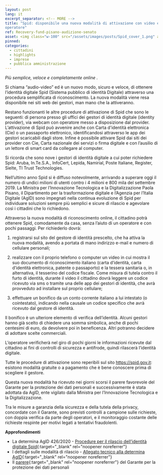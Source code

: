 ```yaml
---
layout: post
lang: it
excerpt_separator: <!-- MORE -->
title: "Spid: disponibile una nuova modalità di attivazione con video e senza 
operatore"
ref: Recovery-fund-pisano-audizione-senato
asset: <img class="w-100" src="/assets/images/posts/Spid_cover_1.png" alt="Le novità su Spid"/>
pinned:
categories:
  - cittadini
  - highlights
  - imprese
  - pubblica amministrazione
---
```


_Più semplice, veloce e completamente online ._

<!-- MORE -->

Si chiama “audio-video” ed è un nuovo modo, sicuro e veloce, di ottenere l’identità digitale Spid (Sistema pubblico di identità Digitale) attraverso una procedura semplificata  di riconoscimento. La nuova modalità viene resa disponibile nei siti web dei gestori, man mano che la attiveranno.

Restano funzionanti le altre procedure di attivazione di Spid che sono le seguenti: di persona presso gli uffici dei gestori di identità digitale (identity provider), via webcam con operatore messo a disposizione dal provider. L’attivazione di Spid può avvenire anche con Carta d'identità elettronica (Cie) o un passaporto elettronico, identificandosi attraverso le app dei gestori scaricabili dagli store. Infine è possibile attivare Spid dai siti dei provider con Cie, Carta nazionale dei servizi o firma digitale e con l’ausilio di un lettore di smart card da collegare al computer.

Si ricorda che sono nove i gestori di identità digitale a cui poter richiedere Spid:  Aruba, In.Te.S.A., InfoCert, Lepida, Namirial, Poste Italiane, Register, Sielte, TI Trust Technologies.

Nell’ultimo anno Spid si è diffuso notevolmente, arrivando a superare oggi il numero di undici milioni di utenti contro i 4 milioni e 800 mila del settembre 2019. La Ministra per l’Innovazione Tecnologica e la Digitalizzazione Paola Pisano, il Dipartimento per la trasformazione digitale  e l’Agenzia per l’Italia Digitale (AgID) sono impegnati nella continua evoluzione di Spid per individuare soluzioni sempre più semplici e sicure di rilascio e agevolare così i cittadini che lo richiedono.

Attraverso la nuova modalità di riconoscimento online, il cittadino potrà ottenere Spid, comodamente da casa, senza l’aiuto di un operatore e con pochi passaggi. Per richiederlo dovrà:

1. registrarsi sul sito del gestore di identità prescelto, che ha attiva la nuova modalità, avendo a portata di mano indirizzo e-mail e numero di cellulare personali;

2. realizzare con il proprio telefono o computer un video in cui mostra il suo documento di  riconoscimento italiano (carta d’identità, carta d’identità elettronica, patente o passaporto) e la tessera sanitaria o, 
in alternativa, il tesserino del codice fiscale. Come misura di tutela contro il furto di identità, durante il video il cittadino dovrà leggere un codice ricevuto via sms o tramite una delle app dei gestori di identità, che avrà provveduto ad installare sul proprio cellulare;
3. effettuare un bonifico da un conto corrente italiano a lui intestato (o cointestato), indicando nella causale un codice specifico che avrà ricevuto dal gestore di identità.

Il bonifico è un ulteriore elemento di verifica dell’identità. Alcuni gestori hanno già scelto di chiedere una somma simbolica, anche di pochi centesimi di euro, da devolvere poi in beneficenza. Altri potranno decidere di adottare scelte commerciali.

L’operatore verificherà nel giro di pochi giorni le informazioni ricevute dal cittadino ai fini di controlli  di sicurezza e antifrode, quindi rilascerà l’identità digitale. 

Tutte le procedure di attivazione sono reperibili sul sito https://spid.gov.it: esistono modalità gratuite o a pagamento che è bene conoscere prima di scegliere il gestore. 

Questa nuova modalità ha ricevuto nei giorni scorsi il parere favorevole del Garante per la protezione dei dati personali e successivamente è stata adottata da AgID, ente vigilato dalla Ministra per l’Innovazione Tecnologica e la Digitalizzazione.

Tra le misure a garanzia della sicurezza e della tutela della privacy, concordate con il Garante, sono previsti controlli a campione sulle richieste, con doppia verifica da parte degli operatori, e il monitoraggio costante delle richieste respinte per motivi legati a tentativi fraudolenti. 

**Approfondimenti**

- La determina AgID 426/2020 - [Procedure per il rilascio dell’identità digitale Spid](https://www.agid.gov.it/sites/default/files/repository_files/426_dt_dg_n._426_-_1_ott_2020_-_determinazione_avbonifico.pdf){:target="_blank" rel="noopener noreferrer"}
- I dettagli sulle modalità di rilascio - [Allegato tecnico alla determina AgID](https://www.agid.gov.it/sites/default/files/repository_files/allegato-determinazione_avbonifico_v.1.0.pdf){:target="_blank" rel="noopener noreferrer"}
- Il [parere](https://www.garanteprivacy.it/web/guest/home/docweb/-/docweb-display/docweb/9461061){:target="_blank" rel="noopener noreferrer"} del Garante per la protezione dei dati personali 
